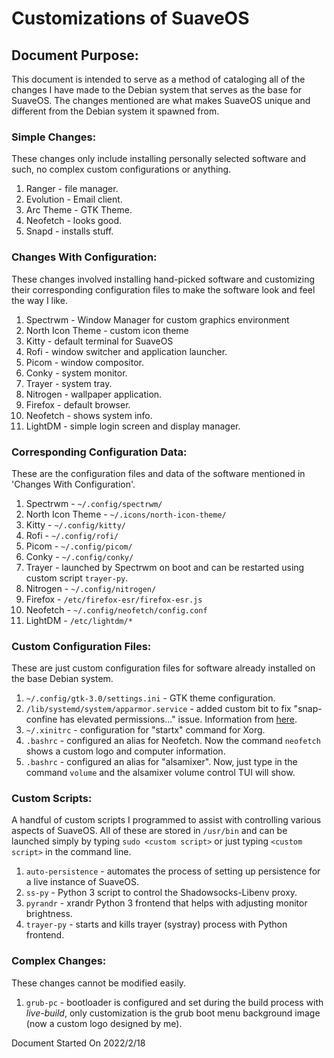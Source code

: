 # **Customizations of SuaveOS**

## **Document Purpose:**
This document is intended to serve as a method of cataloging all of the changes I have made to the Debian system that serves as the base for SuaveOS. The changes mentioned are what makes SuaveOS unique and different from the Debian system it spawned from.

### **Simple Changes:**
These changes only include installing personally selected software and such, no complex custom configurations or anything.

1. Ranger - file manager.
2. Evolution - Email client.
3. Arc Theme - GTK Theme.
4. Neofetch - looks good.
5. Snapd - installs stuff.

### **Changes With Configuration:**
These changes involved installing hand-picked software and customizing their corresponding configuration files to make the software look and feel the way I like.

1. Spectrwm - Window Manager for custom graphics environment
2. North Icon Theme - custom icon theme
3. Kitty - default terminal for SuaveOS
4. Rofi - window switcher and application launcher.
5. Picom - window compositor.
6. Conky - system monitor.
7. Trayer - system tray.
8. Nitrogen - wallpaper application.
9. Firefox - default browser.
10. Neofetch - shows system info.
11. LightDM - simple login screen and display manager.

### **Corresponding Configuration Data:**
These are the configuration files and data of the software mentioned in 'Changes With Configuration'.

1. Spectrwm - `~/.config/spectrwm/`
2. North Icon Theme - `~/.icons/north-icon-theme/`
3. Kitty - `~/.config/kitty/`
4. Rofi - `~/.config/rofi/`
5. Picom - `~/.config/picom/`
6. Conky - `~/.config/conky/`
7. Trayer - launched by Spectrwm on boot and can be restarted using custom script `trayer-py`.
8. Nitrogen - `~/.config/nitrogen/`
9. Firefox - `/etc/firefox-esr/firefox-esr.js`
10. Neofetch - `~/.config/neofetch/config.conf`
11. LightDM - `/etc/lightdm/*`

### **Custom Configuration Files:**
These are just custom configuration files for software already installed on the base Debian system.

1. `~/.config/gtk-3.0/settings.ini` - GTK theme configuration.
2. `/lib/systemd/system/apparmor.service` - added custom bit to fix "snap-confine has elevated permissions..." issue. Information from [here](https://forums.whonix.org/t/live-mode-breaks-apparmor/7559/12).
3. `~/.xinitrc` - configuration for "startx" command for Xorg.
4. `.bashrc` - configured an alias for Neofetch. Now the command `neofetch` shows a custom logo and computer information.
5. `.bashrc` - configured an alias for "alsamixer". Now, just type in the command `volume` and the alsamixer volume control TUI will show.

### **Custom Scripts:**
A handful of custom scripts I programmed to assist with controlling various aspects of SuaveOS. All of these are stored in `/usr/bin` and can be launched simply by typing `sudo <custom script>` or just typing `<custom script>` in the command line.

1. `auto-persistence` - automates the process of setting up persistence for a live instance of SuaveOS.
2. `ss-py` - Python 3 script to control the Shadowsocks-Libenv proxy. 
3. `pyrandr` - xrandr Python 3 frontend that helps with adjusting monitor brightness.
4. `trayer-py` - starts and kills trayer (systray) process with Python frontend.

### **Complex Changes:**
These changes cannot be modified easily.

1. `grub-pc` - bootloader is configured and set during the build process with *live-build*, only customization is the grub boot menu background image (now a custom logo designed by me).

Document Started On 2022/2/18

